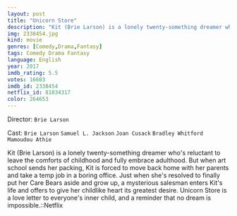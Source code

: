 ```yaml
---
layout: post
title: "Unicorn Store"
description: "Kit (Brie Larson) is a lonely twenty-something dreamer who's reluctant to leave the comforts of childhood and fully embrace adulthood. But when art school sends her packing, Kit is forced to move back home with her parents and take a temp job in a boring office. Just when she's resolved to finally put her Care Bears aside and grow up, a mysterious salesman enters Kit's life and offers to give her childlike heart its greatest desire. Unicorn Store is a love letter to everyone's inner child, and a reminder that no dream is impossible..."
img: 2338454.jpg
kind: movie
genres: [Comedy,Drama,Fantasy]
tags: Comedy Drama Fantasy 
language: English
year: 2017
imdb_rating: 5.5
votes: 16603
imdb_id: 2338454
netflix_id: 81034317
color: 264653
---
```

Director: `Brie Larson`  

Cast: `Brie Larson` `Samuel L. Jackson` `Joan Cusack` `Bradley Whitford` `Mamoudou Athie` 

Kit (Brie Larson) is a lonely twenty-something dreamer who's reluctant to leave the comforts of childhood and fully embrace adulthood. But when art school sends her packing, Kit is forced to move back home with her parents and take a temp job in a boring office. Just when she's resolved to finally put her Care Bears aside and grow up, a mysterious salesman enters Kit's life and offers to give her childlike heart its greatest desire. Unicorn Store is a love letter to everyone's inner child, and a reminder that no dream is impossible.::Netflix